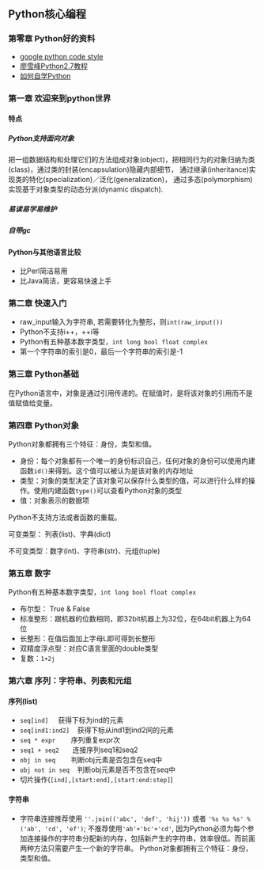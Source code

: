 ## Python核心编程

### 第零章 Python好的资料

+ [google python code style](http://zh-google-styleguide.readthedocs.io/en/latest/google-python-styleguide/contents/)
+ [廖雪峰Python2.7教程](https://www.liaoxuefeng.com/wiki/001374738125095c955c1e6d8bb493182103fac9270762a000)
+ [如何自学Python](https://www.zhihu.com/question/29138020)

### 第一章 欢迎来到python世界

#### 特点
##### Python支持面向对象
把一组数据结构和处理它们的方法组成对象(object)，把相同行为的对象归纳为类(class)，通过类的封装(encapsulation)隐藏内部细节，
通过继承(inheritance)实现类的特化(specialization)／泛化(generalization)，
通过多态(polymorphism)实现基于对象类型的动态分派(dynamic dispatch).

##### 易读易学易维护
##### 自带gc

#### Python与其他语言比较
+ 比Perl简洁易用
+ 比Java简洁，更容易快速上手

### 第二章 快速入门
+ raw_input输入为字符串, 若需要转化为整形，则`int(raw_input())`
+ Python不支持i++，++i等
+ Python有五种基本数字类型，`int long bool float complex`
+ 第一个字符串的索引是0，最后一个字符串的索引是-1

### 第三章 Python基础
在Python语言中，对象是通过引用传递的。在赋值时，是将该对象的引用而不是值赋值给变量。

### 第四章 Python对象
Python对象都拥有三个特征：身份，类型和值。
+ 身份：每个对象都有一个唯一的身份标识自己，任何对象的身份可以使用内建函数`id()`来得到。这个值可以被认为是该对象的内存地址
+ 类型：对象的类型决定了该对象可以保存什么类型的值，可以进行什么样的操作。使用内建函数`type()`可以查看Python对象的类型
+ 值：对象表示的数据项

Python不支持方法或者函数的重载。

可变类型： 列表(list)、字典(dict)

不可变类型：数字(int)、字符串(str)、元组(tuple)


### 第五章 数字
Python有五种基本数字类型，`int long bool float complex`
+ 布尔型： True & False
+ 标准整形：跟机器的位数相同，即32bit机器上为32位，在64bit机器上为64位
+ 长整形：在值后面加上字母L即可得到长整形
+ 双精度浮点型：对应C语言里面的double类型
+ 复数：`1+2j`


### 第六章 序列：字符串、列表和元组

#### 序列(list)
+ `seq[ind]`          获得下标为ind的元素
+ `seq[ind1:ind2]`    获得下标从ind1到ind2间的元素
+ `seq * expr`        序列重复expr次
+ `seq1 + seq2`       连接序列seq1和seq2
+ `obj in seq`        判断obj元素是否包含在seq中
+ `obj not in seq`    判断obj元素是否不包含在seq中
+ 切片操作(`[ind],[start:end],[start:end:step]`)

#### 字符串
+ 字符串连接推荐使用 `''.join(('abc', 'def', 'hij'))` 或者 `'%s %s %s' % ('ab', 'cd', 'ef')`; 不推荐使用`'ab'+'bc'+'cd'`, 因为Python必须为每个参加连接操作的字符串分配新的内存，包括新产生的字符串，效率很低。而前面两种方法只需要产生一个新的字符串。
Python对象都拥有三个特征：身份，类型和值。
